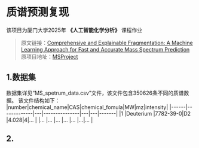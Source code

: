 # 质谱预测复现
该项目为厦门大学2025年 **《人工智能化学分析》** 课程作业
> 原文链接：[Comprehensive and Explainable Fragmentation: A Machine Learning Approach for Fast and Accurate Mass Spectrum Prediction](https://pubs.acs.org/doi/10.1021/acs.jpca.4c08663)
> 原项目地址：[MSProject](https://github.com/GongGroup/MSproject)

## 1.数据集
数据集详见“MS_spetrum_data.csv”文件，该文件包含350626条不同的质谱数据。
该文件结构如下：
|number|chemical_name|CAS|chemical_fomula|MW|mz|intensity|
|------|-------------|---|---------------|---|---|-------|
|1     |Deuterium    |7782-39-0|D2       |4.028|4|…      |
|…     |…            |…        |…        |…    |…|…      |

## 2.
